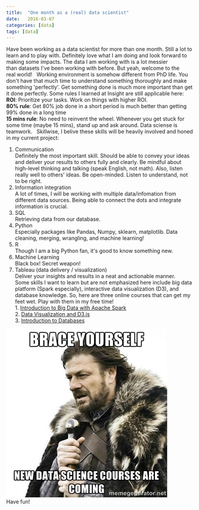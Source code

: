 ```yaml
---
title:  "One month as a (real) data scientist"
date:   2016-03-07
categories: [data]
tags: [data]
---
```

Have been working as a data scientist for more than one month. Still a lot to learn and to play with. Definitely love what I am doing and look forward to making some impacts. The data I am working with is a lot messier than datasets I've been working with before. But yeah, welcome to the real world!   
Working environment is somehow different from PhD life. You don't have that much time to understand something thoroughly and make something 'perfectly'. Get something done is much more important than get it done perfectly. Some rules I learned at Insight are still applicable here:  
**ROI**: Prioritize your tasks. Work on things with higher ROI.  
**80% rule**: Get 80% job done in a short period is much better than getting 99% done in a long time  
**15 mins rule**: No need to reinvent the wheel. Whenever you get stuck for some time (maybe 15 mins), stand up and ask around. Data sciense is teamwork.   
Skillwise, I belive these skills will be heavily involved and honed in my current project:  
1. Communication  
Definitely the most important skill. Should be able to convey your ideas and deliver your results to others fully and clearly. Be mindful about high-level thinking and talking (speak English, not math). Also, listen really well to others' ideas. Be open-minded. Listen to understand, not to be right.  
2. Information integration  
A lot of times, I will be working with multiple data/infomation from different data sources. Being able to connect the dots and integrate information is crucial.  
3. SQL  
Retrieving data from our database.   
4. Python  
Especially packages like Pandas, Numpy, sklearn, matplotlib. Data cleaning, merging, wrangling, and machine learning!  
5. R  
Though I am a big Python fan, it's good to know something new.   
6. Machine Learning  
Black box! Secret weapon!  
7. Tableau (data delivery / visualization)  
Deliver your insights and results in a neat and actionable manner.  
Some skills I want to learn but are not emphasized here include big data platform (Spark especially), interactive data visualization (D3), and database knowledge. So, here are three online courses that can get my feet wet. Play with them in my free time!  
1. [Introduction to Big Data with Apache Spark](https://www.edx.org/course/introduction-big-data-apache-spark-uc-berkeleyx-cs100-1x)  
2. [Data Visualization and D3.js](https://www.udacity.com/course/data-visualization-and-d3js--ud507)  
3. [Introduction to Databases](https://lagunita.stanford.edu/courses/Engineering/db/2014_1/about)  

![braceyourself](/images/blogs/braceyourself.jpg)  
Have fun! 